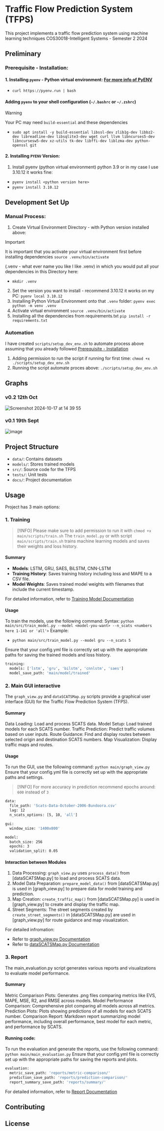 # Traffic Flow Prediction System (TFPS)

This project implements a traffic flow prediction system using machine learning techniques 
COS30018-Intelligent Systems - Semester 2 2024

## Preliminary
### Prerequisite - Installation:
#### 1. Installing `pyenv` - Python virtual environment: [For more info of PyENV](https://github.com/pyenv/pyenv?tab=readme-ov-file#installation)
 - `curl https://pyenv.run | bash`
#### Adding `pyenv` to your shell configuration (`~/.bashrc` or `~/.zshrc`)
> [!WARNING]  
> Your PC may need `build-essential` and these dependencies
- `sudo apt install -y build-essential libssl-dev zlib1g-dev libbz2-dev libreadline-dev libsqlite3-dev wget curl llvm libncurses5-dev libncursesw5-dev xz-utils tk-dev libffi-dev liblzma-dev python-openssl git`

#### 2. Installing `PYENV` Version:
1. Install pyenv (python virtual environment) python 3.9 or in my case I use 3.10.12 it works fine:
- `pyenv install <python version here>`
- `pyenv install 3.10.12`

## Development Set Up
### Manual Process:
1. Create Virtual Environment Directory - with Python version installed above:
> [!IMPORTANT]  
> It is important that you activate your virtual environment first before installing dependencies `source .venv/bin/activate`

(.venv - what ever name you like I like .venv) in which you would put all your dependencies in this Directory here:
- `mkdir .venv`

2. Set the version you want to install - recommend 3.10.12 it works on my PC:
`pyenv local 3.10.12`
3. Installing Python Virtual Environment onto that `.venv` folder:
`pyenv exec python -m venv .venv`
4. Activate virtual environment
`source .venv/bin/activate`
5. Installing all the dependencies from requirements.txt
`pip install -r requirements.txt`
### Automation
I have created `scripts/setup_dev_env.sh` to automate process above assuming that you already followed [Prerequisite - Installation](#prerequisite---installation)
1. Adding permission to run the script if running for first time:
`chmod +x ./scripts/setup_dev_env.sh`
2. Running the script automate proces above:
`./scripts/setup_dev_env.sh`

## Graphs
### v0.2 12th Oct
![Screenshot 2024-10-17 at 14 39 55](https://github.com/user-attachments/assets/1eae5d94-8633-4079-aa73-705b5f64a7ab)

### v0.1 19th Sept
![image](https://github.com/user-attachments/assets/07dc703b-ee41-48f0-b28b-8e47fb54bfd0)


## Project Structure

- `data/`: Contains datasets
- `models/`: Stores trained models
- `src/`: Source code for the TFPS
- `tests/`: Unit tests
- `docs/`: Project documentation

## Usage
Project has 3 main options:

### 1. Training
> [!INFO]
> Please make sure to add permission to run it with `chmod +x main/scripts/train.sh`
The `train_model.py` or with script `main/scripts/train.sh` trains machine learning models and saves their weights and loss history.
#### Summary
- **Models**: LSTM, GRU, SAES, BiLSTM, CNN-LSTM
- **Training History**: Saves training history including loss and MAPE to a CSV file.
- **Model Weights**: Saves trained model weights with filenames that include the current timestamp.

For detailed information, refer to [Training Model Documentation](https://github.com/InfiniteBlanK3T/VicRoad.TrafficFlowPredictionSystem/blob/main/docs/TrainingModel.md)

#### Usage
To train the models, use the following command:
Syntax:
`python main/src/train_model.py --model <model-you-want> --n_scats <numbers here 1-141 or 'all'>`
Example:
- `python main/src/train_model.py --model gru --n_scats 5`

Ensure that your config.yml file is correctly set up with the appropriate paths for saving the trained models and loss history.
```bash
training:
  models: ['lstm', 'gru', 'bilstm', 'cnnlstm', 'saes']
  model_save_path: 'main/model/trained'
```

### 2. Main GUI interactive
The `graph_view.py` and `dataSCATSMap.py` scripts provide a graphical user interface (GUI) for the Traffic Flow Prediction System (TFPS).

#### Summary
Data Loading: Load and process SCATS data.
Model Setup: Load trained models for each SCATS number.
Traffic Prediction: Predict traffic volumes based on user inputs.
Route Guidance: Find and display routes between selected origin and destination SCATS numbers.
Map Visualization: Display traffic maps and routes.
#### Usage
To run the GUI, use the following command:
`python main/graph_view.py`
Ensure that your config.yml file is correctly set up with the appropriate paths and settings.
> [!INFO]
> For more accuracy in prediction recommend epochs around: `600` instead of `3`

```bash
data:
  file_path: 'Scats-Data-October-2006-Bundoora.csv'
  lag: 12
  n_scats_options: [5, 10, 'all']

gui:
  window_size: '1400x800'

model:
  batch_size: 256
  epochs: 3
  validation_split: 0.05
```

#### Interaction between Modules

1. Data Processing: `graph_view.py` uses `process_data()` from [dataSCATSMap.py] to load and process SCATS data.
2. Model Data Preparation: `prepare_model_data()` from [dataSCATSMap.py] is used in [graph_view.py] to prepare data for model training and prediction.
3. Map Creation: `create_traffic_map()` from [dataSCATSMap.py] is used in [graph_view.py] to create and display the traffic map.
4. Street Segments: The street segments created by `create_street_segments()` in [dataSCATSMap.py] are used in [graph_view.py] for route guidance and map visualization.

For detailed infromation:
- Refer to [graph_view.py Documentation](https://github.com/InfiniteBlanK3T/VicRoad.TrafficFlowPredictionSystem/blob/main/docs/Graph_View.md)
- Refer to [dataSCATSMap.py Documentation](https://github.com/InfiniteBlanK3T/VicRoad.TrafficFlowPredictionSystem/blob/main/docs/dataSCATSMap.md)
### 3. Report
The main_evaluation.py script generates various reports and visualizations to evaluate model performance.

#### Summary
Metric Comparison Plots: Generates .png files comparing metrics like EVS, MAPE, MSE, R2, and RMSE across models.
Model Performance Comparison: Comprehensive plot comparing all models across all metrics.
Prediction Plots: Plots showing predictions of all models for each SCATS number.
Comparison Report: Markdown report summarizing model performance, including overall performance, best model for each metric, and performance by SCATS.
#### Running code:
To run the evaluation and generate the reports, use the following command:
`python main/main_evaluation.py`
Ensure that your config.yml file is correctly set up with the appropriate paths for saving the reports and plots.
```bash
evaluation:
  metric_save_path: 'reports/metric-comparison/'
  prediction_save_path: 'reports/prediction-comparison/'
  report_summary_save_path: 'reports/summary/'
```
For detailed information, refer to [Report Documentation](https://github.com/InfiniteBlanK3T/VicRoad.TrafficFlowPredictionSystem/blob/main/docs/Report.md)

## Contributing



## License

